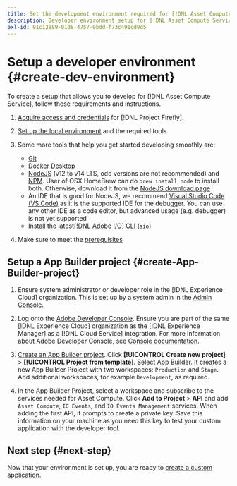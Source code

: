 ```yaml
---
title: Set the development environment required for [!DNL Asset Compute Service]
description: Developer environment setup for [!DNL Asset Compute Service] to start creating and testing custom code.
exl-id: 91c12889-01d8-4757-9bdd-f73c491cd9d5
---
```

# Setup a developer environment {#create-dev-environment}

To create a setup that allows you to develop for [!DNL Asset Compute Service], follow these requirements and instructions.

1. [Acquire access and credentials](https://www.adobe.io/project-firefly/docs/getting_started/#acquire-access-and-credentials) for [!DNL Project Firefly].

1. [Set up the local environment](https://www.adobe.io/project-firefly/docs/getting_started/#local-environment-set-up) and the required tools.

1. Some more tools that help you get started developing smoothly are:

   * [Git](https://git-scm.com/)
   * [Docker Desktop](https://www.docker.com/get-started)
   * [NodeJS](https://nodejs.org) (v12 to v14 LTS, odd versions are not recommended) and [NPM](https://www.npmjs.com). User of OSX HomeBrew can do `brew install node` to install both. Otherwise, download it from the [NodeJS download page](https://nodejs.org/en/)
   * An IDE that is good for NodeJS, we recommend [Visual Studio Code (VS Code)](https://code.visualstudio.com) as it is the supported IDE for the debugger. You can use any other IDE as a code editor, but advanced usage (e.g. debugger) is not yet supported
   * Install the latest[[!DNL Adobe I/O] CLI](https://github.com/adobe/aio-cli) (`aio`)
   <!-- - install using `npm install -g @adobe/aio-cli@7.1.0` -->

1. Make sure to meet the [prerequisites](/help/understand-extensibility.md#prerequisites-and-provisioning)

<!--
>[!NOTE]
>
>For now, use [!DNL Adobe I/O] CLI v7.1.0 of and do not use [!DNL Adobe I/O] CLI v8.
-->

## Setup a App Builder project {#create-App-Builder-project}

1. Ensure system administrator or developer role in the [!DNL Experience Cloud] organization. This is set up by a system admin in the [Admin Console](https://adminconsole.adobe.com/overview).

1. Log onto the [Adobe Developer Console](https://console.adobe.io/). Ensure you are part of the same [!DNL Experience Cloud] organization as the [!DNL Experience Manager] as a [!DNL Cloud Service] integration. For more information about Adobe Developer Console, see [Console documentation](https://www.adobe.io/apis/experienceplatform/console/docs.html).

1. [Create an App Builder project](https://www.adobe.io/apis/experienceplatform/project-firefly/docs.html#!AdobeDocs/project-firefly/master/getting_started/first_app.md). Click **[!UICONTROL Create new project]** > **[!UICONTROL Project from template]**. Select App Builder. It creates a new App Builder Project with two workspaces: `Production` and `Stage`. Add additional workspaces, for example `Development`, as required.

1. In the App Builder Project, select a workspace and subscribe to the services needed for Asset Compute. Click **Add to Project** > **API** and add `Asset Compute`, `IO Events`, and `IO Events Management` services. When adding the first API, it prompts to create a private key. Save this information on your machine as you need this key to test your custom application with the developer tool.

## Next step {#next-step}

Now that your environment is set up, you are ready to [create a custom application](develop-custom-application.md).

<!-- More ideas:
 
* Any steps in the beginning that lead to gotchas later should be called out for caution? For example,
  * don't change some defaults initially
  * know risks when deviating from standard path
  * naming conventions to follow
  * Retrieve and format credentials (YAML file details)

TBD: When aio-cli v8 bugs are resolved, update the AIO CLI install command to remove v7.x reference and instruct users to use the latest version. See CQDOC-18346.

-->
